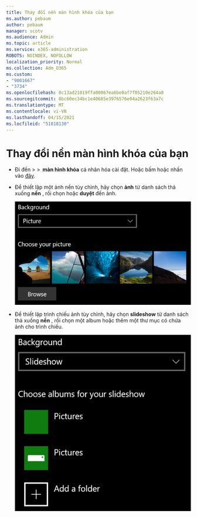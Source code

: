 ```yaml
---
title: Thay đổi nền màn hình khóa của bạn
ms.author: pebaum
author: pebaum
manager: scotv
ms.audience: Admin
ms.topic: article
ms.service: o365-administration
ROBOTS: NOINDEX, NOFOLLOW
localization_priority: Normal
ms.collection: Adm_O365
ms.custom:
- "9001667"
- "3734"
ms.openlocfilehash: 8c13ad21019ffa00067ea6be0af7f05210e264a8
ms.sourcegitcommit: 8bc60ec34bc1e40685e3976576e04a2623f63a7c
ms.translationtype: MT
ms.contentlocale: vi-VN
ms.lasthandoff: 04/15/2021
ms.locfileid: "51818130"
---
```

# <a name="change-your-lock-screen-background"></a>Thay đổi nền màn hình khóa của bạn

- Đi đến   >    >  **màn hình khóa** cá nhân hóa cài đặt. Hoặc bấm hoặc nhấn vào [đây](ms-settings:lockscreen?activationSource=GetHelp).

- Để thiết lập một ảnh nền tùy chỉnh, hãy chọn **ảnh** từ danh sách thả xuống **nền** , rồi chọn hoặc **duyệt** đến ảnh.

  ![Thiết lập một ảnh nền tùy chỉnh.](media/set-custom-background-pic.png)

- Để thiết lập trình chiếu ảnh tùy chỉnh, hãy chọn **slideshow** từ danh sách thả xuống **nền** , rồi chọn một album hoặc thêm một thư mục có chứa ảnh cho trình chiếu.

  ![Thiết lập trình chiếu ảnh tùy chỉnh.](media/set-up-slideshow-background.png)

